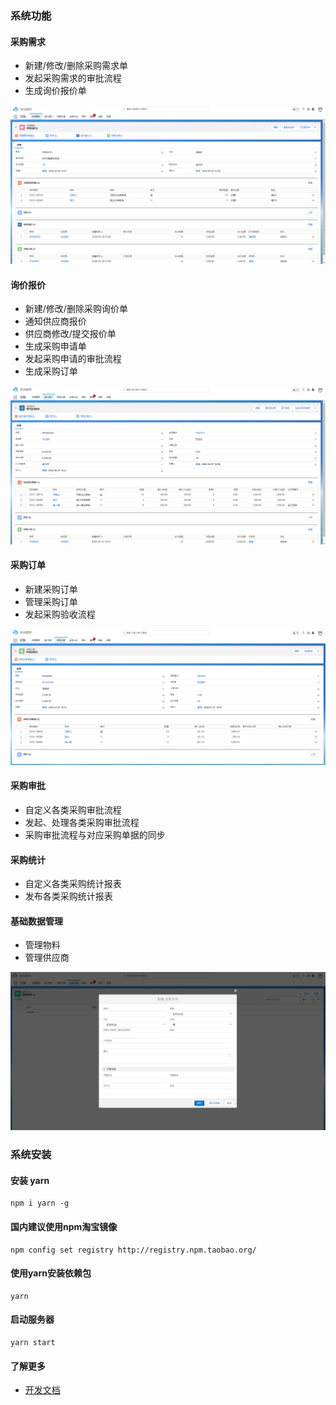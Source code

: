 ### 系统功能

#### 采购需求

 - 新建/修改/删除采购需求单
 - 发起采购需求的审批流程
 - 生成询价报价单

 ![采购需求](./img/采购需求.png)

#### 询价报价

 - 新建/修改/删除采购询价单
 - 通知供应商报价
 - 供应商修改/提交报价单
 - 生成采购申请单
 - 发起采购申请的审批流程
 - 生成采购订单

 ![询价报价](./img/询价报价.png)

#### 采购订单

 - 新建采购订单
 - 管理采购订单
 - 发起采购验收流程

 ![采购订单](./img/采购订单.png)

#### 采购审批

 - 自定义各类采购审批流程
 - 发起、处理各类采购审批流程
 - 采购审批流程与对应采购单据的同步

#### 采购统计

 - 自定义各类采购统计报表
 - 发布各类采购统计报表

#### 基础数据管理

 - 管理物料
 - 管理供应商

 ![设置](./img/设置-供应商.png)

### 系统安装

#### 安装 yarn
```
npm i yarn -g
```

#### 国内建议使用npm淘宝镜像
```
npm config set registry http://registry.npm.taobao.org/
```

#### 使用yarn安装依赖包
```
yarn
```

#### 启动服务器
```
yarn start
```

#### 了解更多
- [开发文档](https://steedos.github.io)
